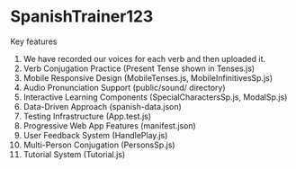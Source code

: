 # SpanishTrainer123
Key features

1.	We have recorded our voices for each verb and then uploaded it.
2.	Verb Conjugation Practice (Present Tense shown in Tenses.js)
3.	Mobile Responsive Design (MobileTenses.js, MobileInfinitivesSp.js)
4.	Audio Pronunciation Support (public/sound/ directory)
5.	Interactive Learning Components (SpecialCharactersSp.js, ModalSp.js)
6.	Data-Driven Approach (spanish-data.json)
7.	Testing Infrastructure (App.test.js)
8.	Progressive Web App Features (manifest.json)
9.	User Feedback System (HandlePlay.js)
10.	Multi-Person Conjugation (PersonsSp.js)
11.	Tutorial System (Tutorial.js)
